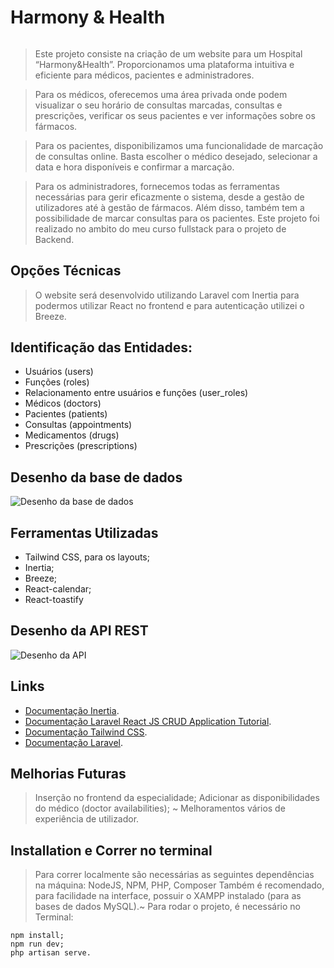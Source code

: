 # Harmony & Health

######

> Este projeto consiste na criação de um website para um Hospital “Harmony&Health”. Proporcionamos uma plataforma intuitiva e eficiente para médicos, pacientes e administradores.

> Para os médicos, oferecemos uma área privada onde podem visualizar o seu horário de consultas marcadas, consultas e prescrições, verificar os seus pacientes e ver informações sobre os fármacos.

> Para os pacientes, disponibilizamos uma funcionalidade de marcação de consultas online. Basta escolher o médico desejado, selecionar a data e hora disponíveis e confirmar a marcação.

> Para os administradores, fornecemos todas as ferramentas necessárias para gerir eficazmente o sistema, desde a gestão de utilizadores até à gestão de fármacos. Além disso, também tem a possibilidade de marcar consultas para os pacientes. Este projeto foi realizado no ambito do meu curso fullstack para o projeto de Backend.

## Opções Técnicas

> O website será desenvolvido utilizando Laravel com Inertia para podermos utilizar React no frontend e para autenticação utilizei o Breeze.

## Identificação das Entidades:

-   Usuários (users)
-   Funções (roles)
-   Relacionamento entre usuários e funções (user_roles)
-   Médicos (doctors)
-   Pacientes (patients)
-   Consultas (appointments)
-   Medicamentos (drugs)
-   Prescrições (prescriptions)

## Desenho da base de dados

![Desenho da base de dados](../harmony-health/public/desenhobasedados.png "Desenho da base de dados")

## Ferramentas Utilizadas

-   Tailwind CSS, para os layouts;
-   Inertia;
-   Breeze;
-   React-calendar;
-   React-toastify

## Desenho da API REST

![Desenho da API](../harmony-health/public/desenhoapi.png "Desenho da API")

## Links

-   [Documentação Inertia](https://inertiajs.com/).
-   [Documentação Laravel React JS CRUD Application Tutorial](https://www.itsolutionstuff.com/post/laravel-react-js-crud-application-tutorialexample.html#google_vignette?utm_content=cmp-true).
-   [Documentação Tailwind CSS](https://tailwindcss.com/).
-   [Documentação Laravel](https://laravel.com/docs/10.x/starter-kits).

## Melhorias Futuras

> Inserção no frontend da especialidade;
> Adicionar as disponibilidades do médico (doctor availabilities); ~
> Melhoramentos vários de experiência de utilizador.

## Installation e Correr no terminal

> Para correr localmente são necessárias as seguintes dependências na máquina: NodeJS, NPM, PHP, Composer
> Também é recomendado, para facilidade na interface, possuir o XAMPP instalado (para as bases de dados MySQL).~
> Para rodar o projeto, é necessário no Terminal:
```
npm install;
npm run dev;
php artisan serve.
```
